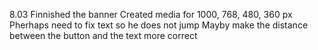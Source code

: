 8.03
Finnished the banner
Created media for 1000, 768, 480, 360 px
Pherhaps need to fix text so he does not jump
Mayby make the distance between the button and the text more correct